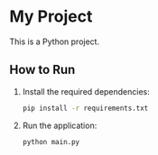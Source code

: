 # My Project

This is a Python project.

## How to Run

1. Install the required dependencies:

   ```bash
   pip install -r requirements.txt
   ```

2. Run the application:

   ```bash
   python main.py
   ```
   
